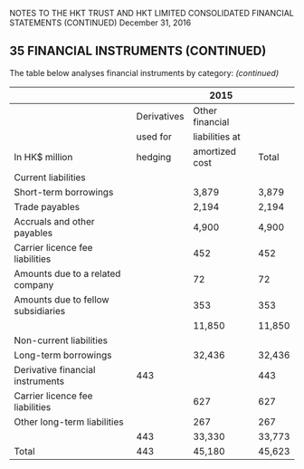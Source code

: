 NOTES TO THE HKT TRUST AND HKT LIMITED CONSOLIDATED FINANCIAL STATEMENTS (CONTINUED) December 31, 2016

## **35 FINANCIAL INSTRUMENTS (CONTINUED)**

The table below analyses financial instruments by category: *(continued)* 

|                                    |             | 2015            |        |
|------------------------------------|-------------|-----------------|--------|
|                                    | Derivatives | Other financial |        |
|                                    | used for    | liabilities at  |        |
| In HK\$ million                    | hedging     | amortized cost  | Total  |
| Current liabilities                |             |                 |        |
| Short-term borrowings              |             | 3,879           | 3,879  |
| Trade payables                     |             | 2,194           | 2,194  |
| Accruals and other payables        |             | 4,900           | 4,900  |
| Carrier licence fee liabilities    |             | 452             | 452    |
| Amounts due to a related company   |             | 72              | 72     |
| Amounts due to fellow subsidiaries |             | 353             | 353    |
|                                    |             | 11,850          | 11,850 |
| Non-current liabilities            |             |                 |        |
| Long-term borrowings               |             | 32,436          | 32,436 |
| Derivative financial instruments   | 443         |                 | 443    |
| Carrier licence fee liabilities    |             | 627             | 627    |
| Other long-term liabilities        |             | 267             | 267    |
|                                    | 443         | 33,330          | 33,773 |
| Total                              | 443         | 45,180          | 45,623 |